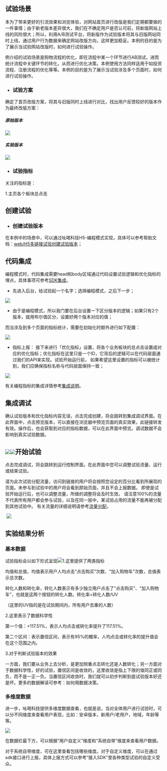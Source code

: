 ## 试验场景

本为了带来更好的引流效果和浏览体验，对网站首页进行改版是我们定期都要做的一件事情；由于新老版本差异很大，我们在不确定用户是否认可前，将新版网站上线的风险很大；所以，利用A/B测试平台，将新版作为试验版本将其与旧版网站同时上线，通过用户行为数据来确定网站改版方向，这样更加稳妥。本例的目的是为了展示当试验网站改版时，如何进行试验操作。

例介绍的试验场景是购物流程的优化，即在流程中某一个环节进行AB测试，进而统计流程中关键环节的转化，从而进行优化决策。本例使用方法同样适用于如投资流程、注册流程的优化等等。本例的目的是为了展示当试验涉及多个页面时，如何进行试验操作。

* ### 试验方案

确定了首页改版方案，将其与旧版同时上线进行对比，找出用户反馈较好的版本作为最终改版方案：

##### 原始版本

![](/assets/首页大改版原始版本.png)

##### 实验版本

##### ![](/assets/首页大改版实验版本.png)

* ### 试验指标

关注的指标是：

1.主页各个板块总点击

## 创建试验

* ### 创建试验版本

在本例中的场景中，可以通过吆喝科技H5-编程模式实现，具体可以参考帮助文档：[web/H5多链接试验创建试验版本](http://doc.appadhoc.com/H5exp/coding.html)；

## 代码集成

编程模式时，代码集成需要head和body区域通过代码设置试验逻辑和优化指标的埋点，具体事项可参考[SDK集成](http://doc.appadhoc.com/sdk/htmlSDK.html)。

* 先进入后台，给试验起一个名字；选择编程模式，之后下一步；

![](/assets/首页大改版代码集成.png)

* 由于是编程模式，所以我门要在后台设置一下区分版本的逻辑；如果只有2个版本，就用布尔值区分，设置好两个版本对应的值；

而当涉及到多个页面的指标统计，需要在初始化时额外进行如下配置：

![](/assets/首页大改版实验版本变量.png)

* 指标上报： 接下来进行「优化指标」设置，将各个业务板块的总点击设置成对应的优化指标；优化指标在这里只是一个ID，它背后的逻辑可以在代码层面通过我们的API来实现。试验开始运行前， 如果希望这里设置的指标可以被统计到，我们应确保指标名称与代码层面保持一致；

![](/assets/首页大改版优化指标.png)

有关编程指标的集成详情参考[集成说明](/doc.appadhoc.com/sdk/htmlSDK.html#stat)。

## 集成调试

确认试验版本和优化指标内容无误，点击完成创建，将会跳转到集成调试界面。在此界面中，点击预览版本，可以直接在浏览器中预览页面的真实效果，此链接转发有效。操作后，也会获取到对应的指标数据，可以在此界面中预览。调试数据不会影响到真实试验数据。

## ![](/assets/首页大改版新建.png)![](/assets/首页大改版新建2.png)开始试验

点击完成调试，将会跳转到运行控制界面。在此界面中您可以调整试验流量、运行或结束试验。

请为此次试验分配流量，访问到链接的用户将会按照您设定的百分比看到所展现的页面。未参与到试验中的用户将会看到原始页面，并且不会上报数据。 即使是试验开始运行后，也可以调整流量，所做的调整将会及时生效。 请注意100%的流量不代表所有用户都会参与试验，以及在同一层中，某试验占用的流量不能再被分配到其他试验中。 有关流量的详细说明请参考[流量分配](/doc.appadhoc.com/expFlow/stratifiedFlow.html)。

 ![](/assets/首页大改版之开始试验.png)



## 实验结果分析

### 基本数据

试验指标会以如下形式呈现![](/assets/实验结果.png)1.这里提供了两类指标

均值和总值，均值表示用户人均点击“点击购买”次数、“加入购物车”次数，总值表示总次数。

转化人数和转化率，转化人数表示有多少独立用户点击了“点击购买”、“加入购物车”，也就是这两个按钮的转化人数。转化率=转化人数/UV

（这里的UV指的是在试验期间内，所有用户去重的人数）

2.这里表示了数据科学性

第一个值：+117.51%，表示人均点击或转化率提升了117.51%。

第二个区间：表示置信区间，表示有95%的概率，人均点击或转化率的提升值会在这个范围之内。

3.对于判断试验版本的效果

一方面，我们要从业务上去分析，是更加侧重点击转化还是人数转化；另一方面对于数据科学性，好的试验，置信区间是收敛的，这里收敛是指上下限的值同正或同负，而不是一正一负。当置信区间收敛时，我们就可以初步判断到底试验版本好还是坏。更多的数据解读可参考：如何用数据决策。

### 多维度数据

进一步，吆喝科技提供多维度数据查看，也就是说，当对全体用户进行试验时，可以分不同维度来查看用户表现，比如：安卓版本，新用户/老用户，地域，年龄等等。

![](/assets/多维度数据.png)

在数据栏最下方，可以根据“用户自定义”维度和“系统自带”维度来查看用户数据。

对于系统自带维度，可在这里查看包括哪些维度。对于自定义维度，可以在通过sdk接口进行上报，具体上报方式可以参考“接入SDK”里各种类型试验的自定义受众。

### 

### 



